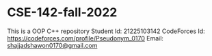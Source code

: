 # CSE-142-fall-2022
This is a OOP C++ repository
Student Id: 21225103142
CodeForces Id: https://codeforces.com/profile/Pseudonym_0170
Email: shajjadshawon0170@gmail.com
